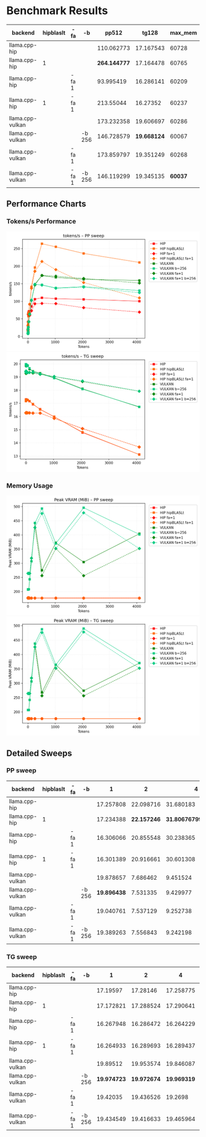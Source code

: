 # Benchmark Results
| backend          | hipblaslt   | -fa   | -b     | pp512          | tg128         | max_mem   |
|------------------|-------------|-------|--------|----------------|---------------|-----------|
| llama.cpp-hip    |             |       |        | 110.062773     | 17.167543     | 60728     |
| llama.cpp-hip    | 1           |       |        | **264.144777** | 17.164478     | 60765     |
| llama.cpp-hip    |             | -fa 1 |        | 93.995419      | 16.286141     | 60209     |
| llama.cpp-hip    | 1           | -fa 1 |        | 213.55044      | 16.27352      | 60237     |
| llama.cpp-vulkan |             |       |        | 173.232358     | 19.606697     | 60286     |
| llama.cpp-vulkan |             |       | -b 256 | 146.728579     | **19.668124** | 60067     |
| llama.cpp-vulkan |             | -fa 1 |        | 173.859797     | 19.351249     | 60268     |
| llama.cpp-vulkan |             | -fa 1 | -b 256 | 146.119299     | 19.345135     | **60037** |
## Performance Charts

### Tokens/s Performance
![PP Tokens/s](pp_tokens_per_sec.png)
![TG Tokens/s](tg_tokens_per_sec.png)

### Memory Usage
![PP VRAM](pp_vram_peak_mib.png)
![TG VRAM](tg_vram_peak_mib.png)

## Detailed Sweeps

### PP sweep
| backend          | hipblaslt   | -fa   | -b     | 1             | 2             | 4                      | 8             | 16            | 32            | 64           | 128            | 256                | 512            | 1024           | 2048           | 4096           |
|------------------|-------------|-------|--------|---------------|---------------|------------------------|---------------|---------------|---------------|--------------|----------------|--------------------|----------------|----------------|----------------|----------------|
| llama.cpp-hip    |             |       |        | 17.257808     | 22.098716     | 31.680183              | **41.963382** | **67.286749** | **71.332406** | 66.010713    | 85.551541      | 106.122404         | 110.062773     | 107.548881     | 105.57523      | 100.290184     |
| llama.cpp-hip    | 1           |       |        | 17.234388     | **22.157246** | **31.806767999999998** | 34.485094     | 57.443787     | 63.998599     | 91.316962    | **141.380404** | **196.366691**     | **264.144777** | **255.163895** | **236.443135** | **210.798748** |
| llama.cpp-hip    |             | -fa 1 |        | 16.306066     | 20.855548     | 30.238365              | 40.973672     | 62.087885     | 65.701995     | 60.104762    | 73.068078      | 92.759895          | 93.995419      | 93.197817      | 81.618568      | 69.220143      |
| llama.cpp-hip    | 1           | -fa 1 |        | 16.301389     | 20.916661     | 30.601308              | 40.624837     | 64.744191     | 68.553694     | **91.35537** | 137.073491     | 185.416123         | 213.55044      | 189.981017     | 153.621217     | 109.709723     |
| llama.cpp-vulkan |             |       |        | 19.878657     | 7.686462      | 9.451524               | 12.425651     | 25.833629     | 41.618101     | 63.372745    | 102.937517     | 148.762566         | 173.232358     | 168.144368     | 162.757085     | 159.392358     |
| llama.cpp-vulkan |             |       | -b 256 | **19.896438** | 7.531335      | 9.429977               | 12.291575     | 26.149455     | 42.040268     | 63.409361    | 103.545233     | 148.18868          | 146.728579     | 137.971288     | 141.634431     | 130.511215     |
| llama.cpp-vulkan |             | -fa 1 |        | 19.040761     | 7.537129      | 9.252738               | 12.371741     | 26.0906       | 41.868124     | 63.102697    | 102.266319     | 146.61933199999999 | 173.859797     | 171.67967      | 165.008335     | 152.063766     |
| llama.cpp-vulkan |             | -fa 1 | -b 256 | 19.389263     | 7.556843      | 9.242198               | 12.350794     | 25.739454     | 41.575574     | 62.665022    | 102.230406     | 148.272772         | 146.119299     | 137.067282     | 140.308531     | 124.492035     |
### TG sweep
| backend          | hipblaslt   | -fa   | -b     | 1             | 2             | 4             | 8             | 16                 | 32            | 64            | 128           | 256           | 512           | 1024          | 2048          | 4096         |
|------------------|-------------|-------|--------|---------------|---------------|---------------|---------------|--------------------|---------------|---------------|---------------|---------------|---------------|---------------|---------------|--------------|
| llama.cpp-hip    |             |       |        | 17.19597      | 17.28146      | 17.258775     | 17.306296     | 17.28916           | 17.290922     | 17.252076     | 17.167543     | 16.931914     | 16.555267     | 15.986413     | 14.786972     | 13.114607    |
| llama.cpp-hip    | 1           |       |        | 17.172821     | 17.288524     | 17.290641     | 17.274267     | 17.248851          | 17.288417     | 17.258547     | 17.164478     | 16.953116     | 16.54074      | 15.97659      | 14.811392     | 13.113559    |
| llama.cpp-hip    |             | -fa 1 |        | 16.267948     | 16.286472     | 16.264229     | 16.293126     | 16.286175          | 16.282448     | 16.281882     | 16.286141     | 16.261251     | 16.256349     | 15.860658     | 15.090314     | 13.680993    |
| llama.cpp-hip    | 1           | -fa 1 |        | 16.264933     | 16.289693     | 16.289437     | 16.302133     | 16.276338          | 16.292744     | 16.284262     | 16.27352      | 16.26275      | 16.26861      | 15.853814     | 15.076421     | 13.687798    |
| llama.cpp-vulkan |             |       |        | 19.89512      | 19.953574     | 19.846087     | **19.944716** | **19.905186**      | 19.869469     | 19.87386      | 19.606697     | **19.439303** | **19.297433** | 18.953789     | 18.105816     | 16.723876    |
| llama.cpp-vulkan |             |       | -b 256 | **19.974723** | **19.972674** | **19.969319** | 19.936374     | 19.809029          | **19.912953** | **19.875589** | **19.668124** | 19.412263     | 19.250586     | 18.924006     | 18.081305     | 16.745992    |
| llama.cpp-vulkan |             | -fa 1 |        | 19.42035      | 19.436526     | 19.2698       | 19.39698      | 19.372672          | 19.376482     | 19.346376     | 19.351249     | 19.302318     | 19.206259     | 19.040451     | 18.653384     | 17.926649    |
| llama.cpp-vulkan |             | -fa 1 | -b 256 | 19.434549     | 19.416633     | 19.465964     | 19.33647      | 19.408360000000002 | 19.336844     | 19.333993     | 19.345135     | 19.34846      | 19.21995      | **19.041296** | **18.711098** | **17.92843** |